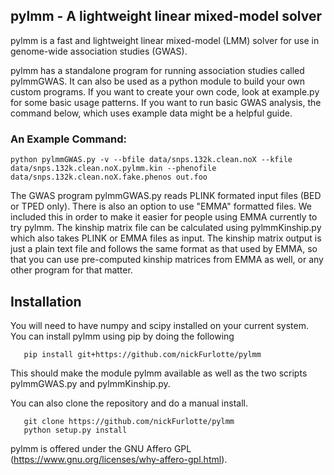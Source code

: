 
## pylmm - A lightweight linear mixed-model solver

pylmm is a fast and lightweight linear mixed-model (LMM) solver for use in genome-wide association studies (GWAS).

pylmm has a standalone program for running association studies called pylmmGWAS.  It can also be used as a python module to build your own custom programs.  If you want to create your own code, look at example.py for some basic usage patterns.  If you want to run basic GWAS analysis, the command below, which uses example data might be a helpful guide.

### An Example Command:

```
python pylmmGWAS.py -v --bfile data/snps.132k.clean.noX --kfile data/snps.132k.clean.noX.pylmm.kin --phenofile data/snps.132k.clean.noX.fake.phenos out.foo
```

The GWAS program pylmmGWAS.py reads PLINK formated input files (BED or TPED only).  There is also an option to use "EMMA" formatted files.  We included this in order to make it easier for people using EMMA currently to try pylmm.  The kinship matrix file can be calculated using pylmmKinship.py which also takes PLINK or EMMA files as input.  The kinship matrix output is just a plain text file and follows the same format as that used by EMMA, so that you can use pre-computed kinship matrices from EMMA as well, or any other program for that matter.

## Installation 
You will need to have numpy and scipy installed on your current system.
You can install pylmm using pip by doing the following 

```
   pip install git+https://github.com/nickFurlotte/pylmm
```
This should make the module pylmm available as well as the two scripts pylmmGWAS.py and pylmmKinship.py.

You can also clone the repository and do a manual install.
```
   git clone https://github.com/nickFurlotte/pylmm
   python setup.py install
```

pylmm is offered under the GNU Affero GPL (https://www.gnu.org/licenses/why-affero-gpl.html).
